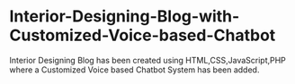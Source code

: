# Interior-Designing-Blog-with-Customized-Voice-based-Chatbot
Interior Designing Blog has been created using HTML,CSS,JavaScript,PHP where a Customized Voice based Chatbot System has been added.
